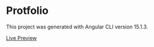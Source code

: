 # Protfolio

This project was generated with Angular CLI version 15.1.3.



[Live Preview](https://nmikal.com)
